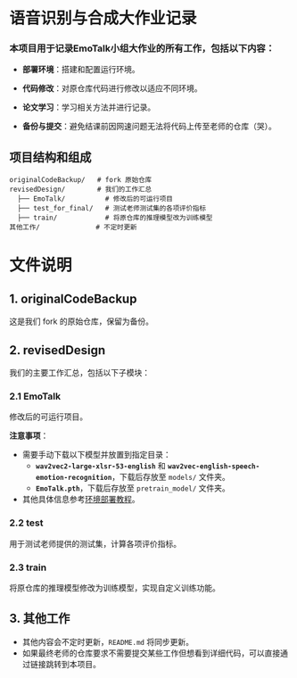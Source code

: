 # 语音识别与合成大作业记录



###  本项目用于记录EmoTalk小组大作业的所有工作，包括以下内容：

- **部署环境**：搭建和配置运行环境。

- **代码修改**：对原仓库代码进行修改以适应不同环境。

- **论文学习**：学习相关方法并进行记录。

- **备份与提交**：避免结课前因网速问题无法将代码上传至老师的仓库（哭）。

  

## 项目结构和组成
```plaintext
originalCodeBackup/   # fork 原始仓库
revisedDesign/        # 我们的工作汇总
  ├── EmoTalk/          # 修改后的可运行项目
  ├── test_for_final/   # 测试老师测试集的各项评价指标
  ├── train/            # 将原仓库的推理模型改为训练模型
其他工作/              # 不定时更新
```


# 文件说明

## 1. originalCodeBackup
这是我们 fork 的原始仓库，保留为备份。

## 2. revisedDesign
我们的主要工作汇总，包括以下子模块：

### 2.1 EmoTalk
修改后的可运行项目。

**注意事项**：
- 需要手动下载以下模型并放置到指定目录：
  - **`wav2vec2-large-xlsr-53-english`** 和 **`wav2vec-english-speech-emotion-recognition`**，下载后存放至 `models/` 文件夹。
  - **`EmoTalk.pth`**，下载后存放至 `pretrain_model/` 文件夹。
- 其他具体信息参考[环境部署教程](revisedDesign/EmoTalk#readme)。

### 2.2 test
用于测试老师提供的测试集，计算各项评价指标。

### 2.3 train
将原仓库的推理模型修改为训练模型，实现自定义训练功能。

## 3. 其他工作
- 其他内容会不定时更新，`README.md` 将同步更新。
- 如果最终老师的仓库要求不需要提交某些工作但想看到详细代码，可以直接通过链接跳转到本项目。


